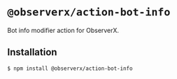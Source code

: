 # `@observerx/action-bot-info`

Bot info modifier action for ObserverX.

## Installation

```bash
$ npm install @observerx/action-bot-info
```
